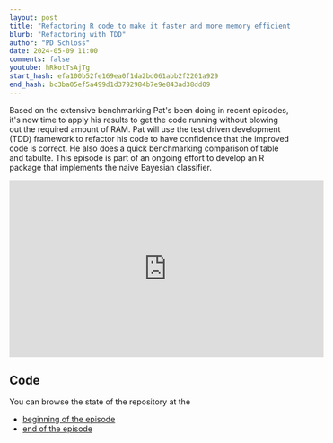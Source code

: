 ```yaml
---
layout: post
title: "Refactoring R code to make it faster and more memory efficient (CC281)"
blurb: "Refactoring with TDD"
author: "PD Schloss"
date: 2024-05-09 11:00
comments: false
youtube: hRkotTsAjTg
start_hash: efa100b52fe169ea0f1da2bd061abb2f2201a929
end_hash: bc3ba05ef5a499d1d3792984b7e9e843ad38dd09
---
```


Based on the extensive benchmarking Pat's been doing in recent episodes, it's now time to apply his results to get the code running without blowing out the required amount of RAM. Pat will use the test driven development (TDD) framework to refactor his code to have confidence that the improved code is correct. He also does a quick benchmarking comparison of table and tabulte. This episode is part of an ongoing effort to develop an R package that implements the naive Bayesian classifier.

<iframe style="margin: 0 auto;display:block;" width="560" height="315" src="https://www.youtube.com/embed/{{ page.youtube }}" frameborder="0" allow="accelerometer; autoplay; encrypted-media; gyroscope; picture-in-picture" allowfullscreen></iframe>

## Code

You can browse the state of the repository at the

* [beginning of the episode](https://github.com/riffomonas/phylotypr/tree/{{page.start_hash}})
* [end of the episode](https://github.com/riffomonas/phylotyprr/tree/{{page.end_hash}})
